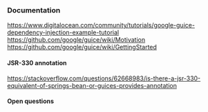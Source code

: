 ### Documentation

https://www.digitalocean.com/community/tutorials/google-guice-dependency-injection-example-tutorial
https://github.com/google/guice/wiki/Motivation
https://github.com/google/guice/wiki/GettingStarted

#### JSR-330 annotation
https://stackoverflow.com/questions/62668983/is-there-a-jsr-330-equivalent-of-springs-bean-or-guices-provides-annotation

#### Open questions